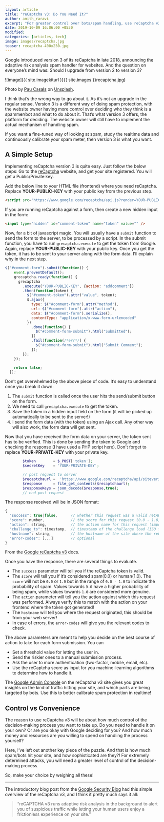 ```yaml
---
layout: article
title: "reCaptcha v3: Do You Need It?"
author: amith_raravi
excerpt: "For greater control over bots/spam handling, use reCaptcha v3!"
date: 2019-10-09 16:06:00 +0530
modified:
categories: [articles, tech]
image: images/recaptcha.jpg
teaser: recaptcha-400x250.jpg
---
```


Google introduced version 3 of its reCaptcha in late 2018, announcing the adaptive risk analysis spam handler for websites. And the question on everyone’s mind was: Should I upgrade from version 2 to version 3?

![image]({{ site.imagekiturl }}{{ site.images }}recaptcha.jpg)
<figcaption>Photo by <a href="https://unsplash.com/@paucasals">Pau Casals</a> on <a href="https://unsplash.com">Unsplash</a>.</figcaption>

I think that’s the wrong way to go about it. As it’s not an upgrade in the regular sense. Version 3 is a different way of doing spam protection, with the website owner having more control over deciding who they think is a spammer/bot and what to do about it. That’s what version 3 offers, the platform for deciding. The website owner will still have to implement the actual mechanism of handling spam.

If you want a fine-tuned way of looking at spam, study the realtime data and continuously calibrate your spam meter, then version 3 is what you want.

## A Simple Setup

Implementing reCaptcha version 3 is quite easy. Just follow the below steps:
Go to the [reCaptcha](https://www.google.com/recaptcha/intro/v3.html) website, and get your site registered. You will get a Public/Private key.

Add the below line to your HTML file (frontend) where you need reCaptcha. Replace **YOUR-PUBLIC-KEY** with your public key from the previous step.
```html
<script src="https://www.google.com/recaptcha/api.js?render=YOUR-PUBLIC-KEY"></script>
```

If you are running reCaptcha against a form, then create a new hidden input in the form:
```html
<input type="hidden" id="comment-token" name="token" value="" />
```

Now, for a bit of javascript magic. You will usually have a `submit` function to send the form to the server, to be processed by a script. In the submit function, you have to run `grecaptcha.execute` to get the token from Google. Again, replace **YOUR-PUBLIC-KEY** with your public key. Once you get the token, it has to be sent to your server along with the form data. I’ll explain why in the next step.
```js
$("#comment-form").submit(function() {
    event.preventDefault();
    grecaptcha.ready(function() {
      grecaptcha
        .execute("YOUR-PUBLIC-KEY", {action: "addcomment"})
        .then(function(token) {
          $("#comment-token").attr("value", token);
          $.ajax({
            type: $("#comment-form").attr("method"),
            url: $("#comment-form").attr("action"),
            data: $("#comment-form").serialize(),
            contentType: "application/x-www-form-urlencoded"
          })
            .done(function() {
              $("#comment-form-submit").html("Submitted");
            })
            .fail(function(/*err*/) {
              $("#comment-form-submit").html("Submit Comment");
            });
        });
    });

    return false;
  });
```

Don’t get overwhelmed by the above piece of code. It’s easy to understand once you break it down:

1. The `submit` function is called once the user hits the send/submit button on the form.
2. We need to call `grecaptcha.execute` to get the token.
3. Save the token in a hidden input field on the form (it will be picked up automatically to be sent to the server!)
4. I send the form data (with the token) using an Ajax call. Any other way will also work, the form data will get sent.

Now that you have received the form data on your server, the token sent has to be verified. This is done by sending the token to Google and checking the response (I have used a PHP script here). Don't forget to replace **YOUR-PRIVATE-KEY** with your private key.
```php
        $token        = $_POST['token'];
        $secretKey    = 'YOUR-PRIVATE-KEY';

        // post request to server
        $recaptchaurl =  'https://www.google.com/recaptcha/api/siteverify?secret=' . urlencode($secretKey) . '&response=' . urlencode($token);
        $response     = file_get_contents($recaptchaurl);
        $responseKeys = json_decode($response,true);
        // end post request
```

The response received will be in JSON format:
```js
{
  "success": true|false,      // whether this request was a valid reCAPTCHA token for your site
  "score": number,            // the score for this request (0.0 - 1.0)
  "action": string,           // the action name for this request (important to verify)
  "challenge_ts": timestamp,  // timestamp of the challenge load (ISO format yyyy-MM-dd'T'HH:mm:ssZZ)
  "hostname": string,         // the hostname of the site where the reCAPTCHA was solved
  "error-codes": [...]        // optional
}
```
<figcaption>From the <a href="https://developers.google.com/recaptcha/docs/v3">Google reCaptcha v3</a> docs.</figcaption>

Once you have the response, there are several things to evaluate.

* The `success` parameter will tell you if the reCaptcha token is valid.
* The `score` will tell you if it’s considered spam(0.0) or human(1.0). The `score` will not be `0.0` or `1.0` but in the range of `0.0 - 1.0` to indicate the probability of spam. Values towards `0.0` have a higher probability of being spam, while values towards `1.0` are considered more genuine.
* The `action` parameter will tell you the action against which this request was performed. Always verify this to match with the action on your frontend where the token got generated!
* The `hostname` will tell you where the request originated, this should be from your web server!
* In case of errors, the `error-codes` will give you the relevant codes to check.

The above parameters are meant to help you decide on the best course of action to take for each form submission. You can

* Set a threshold value for letting the user in.
* Send the riskier ones to a manual submission process.
* Ask the user to more authentication (two-factor, mobile, email, etc).
* Use the reCaptcha score as input for you machine-learning algorithms to determine how to handle it.

The [Google Admin Console](https://www.google.com/recaptcha/admin) on the reCaptcha v3 site gives you great insights on the kind of traffic hitting your site, and which parts are being targeted by bots. Use this to better calibrate spam protection in realtime!

## Control vs Convenience

The reason to use reCaptcha v3 will be about how much control of the decision-making process you want to take up. Do you need to handle it on your own? Or are you okay with Google deciding for you? And how much money and resources are you willing to spend on handling the process yourself?

Here, I’ve left out another key piece of the puzzle. And that is how much spam/bots hit your site, and how sophisticated are they?! For extremely determined attacks, you will need a greater level of control of the decision-making process.

So, make your choice by weighing all these!

---

The introductory blog post from the [Google Security Blog](https://security.googleblog.com/2018/10/introducing-recaptcha-v3-new-way-to.html) had this simple overview of the reCaptcha v3, and I think it pretty much says it all:

> “reCAPTCHA v3 runs adaptive risk analysis in the background to alert you of suspicious traffic while letting your human users enjoy a frictionless experience on your site.”
